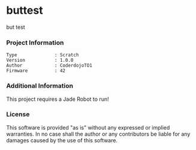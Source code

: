 buttest
================

but test

### Project Information
```
Type              : Scratch
Version           : 1.0.0
Author            : CoderdojoTO1
Firmware          : 42
```

### Additional Information
This project requires a Jade Robot to run!

### License
This software is provided "as is" without any expressed or implied warranties.  In no case shall the author or any contributors be liable for any damages caused by the use of this software.

